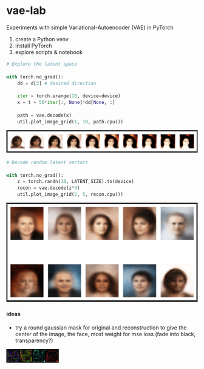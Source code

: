 # vae-lab

Experiments with simple Variational-Autoencoder (VAE) in PyTorch

1. create a Python venv
2. install PyTorch
3. explore scripts & notebook

```python
# Explore the latent space

with torch.no_grad():
    dd = d[2] # desired direction

    iter = torch.arange(10, device=device)
    x = t + 50*iter[:, None]*dd[None, :]

    path = vae.decode(x)
    util.plot_image_grid(1, 10, path.cpu())
```

![continuous interpolation](public/continuous_interpolation.png)

```python
# Decode random latent vectors

with torch.no_grad():
    z = torch.randn(10, LATENT_SIZE).to(device)
    recon = vae.decode(z*3)
    util.plot_image_grid(2, 5, recon.cpu())
```

![random latent sampling example](public/random_latent_sampling.png)

#### ideas

- try a round gaussian mask for original and reconstruction to give the center
  of the image, the face, most weight for mse loss (fade into black, transparency?)

![target of some experiment i dont know anymore :D](target.png)